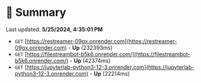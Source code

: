 # 📖 Summary
Last updated: **5/25/2024, 4:35:01 PM**

- `GET` [https://restreamer-09gx.onrender.com](https://restreamer-09gx.onrender.com) - **Up** (232393ms)
- `GET` [https://filestreambot-b5k6.onrender.com/](https://filestreambot-b5k6.onrender.com/) - **Up** (42374ms)
- `GET` [https://jupyterlab-python3-12-3.onrender.com](https://jupyterlab-python3-12-3.onrender.com) - **Up** (22214ms)

